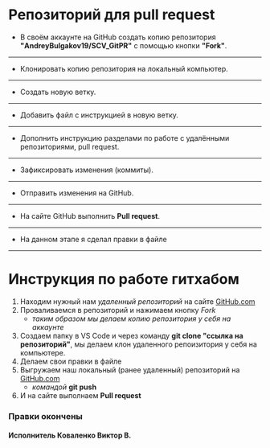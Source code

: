 # Репозиторий для **pull request**
* В своём аккаунте на GitHub создать копию репозитория **"AndreyBulgakov19/SCV_GitPR"** с помощью кнопки **"Fork"**.
---
* Клонировать копию репозитория на локальный компьютер.
---
* Создать новую ветку.
---
* Добавить файл с инструкцией в новую ветку.
---
* Дополнить инструкцию разделами по работе с удалёнными репозиториями, pull request.
---
* Зафиксировать изменения (коммиты).
---
* Отправить изменения на GitHub.
---
* На сайте GitHub выполнить **Pull request**.
---


* На данном этапе я сделал правки в файле 
---

# Инструкция по работе гитхабом

1. Находим нужный нам *удаленный репозиторий* на сайте [GitHub.com](https://github.com)
2. Проваливаемся в репозиторий и нажимаем кнопку *Fork*
    * *таким образом мы делаем копию репозитория у себя на аккаунте*
3. Создаем папку в VS Code и через команду **git clone "ссылка на репозиторий"**, мы делаем клон удаленного репоизитория у себя на компьютере. 
4. Делаем свои правки в файле 
5. Выгружаем наш локальный (ранее удаленный) репозиторий на [GitHub.com](https://github.com) 
    * *командой* **git push**
5. И на сайте выполнаем **Pull request**

### Правки окончены 
#### Исполнитель Коваленко Виктор В.
